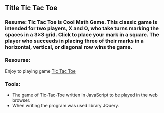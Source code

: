 ## Title Tic Tac Toe


### Resume: Tic Tac Toe is Cool Math Game. This classic game is intended for two players, X and O, who take turns marking the spaces in a 3×3 grid. Click to place your mark in a square.  The player who succeeds in placing three of their marks in a horizontal, vertical, or diagonal row wins the game.

### Resourse:
 Enjoy to playing game [Tic Tac Toe](https://helenovs.github.io/Project0/ticTacToe.html)


### Tools:
* The game of Tic-Tac-Toe written in JavaScript to be played in the web browser.
* When writing the program was used library JQuery.
